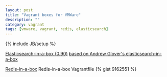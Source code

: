 ```yaml
---
layout: post
title: "Vagrant boxes for VMWare"
description: ""
category: vagrant
tags: [vmware, vagrant, redis, elasticsearch]
---
```

{% include JB/setup %}


[Elasticsearch-in-a-box (0.90)](https://www.dropbox.com/s/52rdy1a3xmew0a1/esinabox-vmware.box)
[based on Andrew Glover's elasticsearch-in-a-box](https://github.com/aglover/coffer)

[Redis-in-a-box](https://www.dropbox.com/s/38r4ygipagzwbjc/redis.box)
Redis-in-a-box Vagrantfile
{% gist 9162551 %}
